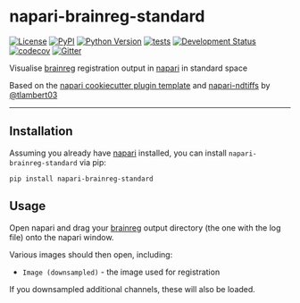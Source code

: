 # napari-brainreg-standard

[![License](https://img.shields.io/pypi/l/napari-brainreg-standard.svg?color=green)](https://github.com/brainglobe/napari-brainreg-standard/raw/master/LICENSE)
[![PyPI](https://img.shields.io/pypi/v/napari-brainreg-standard.svg?color=green)](https://pypi.org/project/napari-brainreg-standard)
[![Python Version](https://img.shields.io/pypi/pyversions/napari-brainreg-standard.svg?color=green)](https://python.org)
[![tests](https://github.com/brainglobe/napari-brainreg-standard/workflows/tests/badge.svg)](https://github.com/brainglobe/napari-brainreg-standard/actions)
[![Development Status](https://img.shields.io/pypi/status/napari-brainreg-standard.svg)](https://github.com/brainglobe/napari-brainreg-standard)
[![codecov](https://codecov.io/gh/brainglobe/napari-brainreg-standard/branch/master/graph/badge.svg)](https://codecov.io/gh/brainglobe/napari-brainreg-standard)
[![Gitter](https://badges.gitter.im/cellfinder/brainreg.svg)](https://gitter.im/cellfinder/brainreg?utm_source=badge&utm_medium=badge&utm_campaign=pr-badge)

Visualise [brainreg](https://github.com/brainglobe/brainreg) registration output in [napari](https://github.com/napari/napari) in standard space

Based on the [napari cookiecutter plugin template](https://github.com/napari/cookiecutter-napari-plugin) and [napari-ndtiffs](https://github.com/tlambert03/napari-ndtiffs) by [@tlambert03](https://github.com/tlambert03)

----------------------------------

## Installation
Assuming you already have [napari](https://github.com/napari/napari) installed, you can install `napari-brainreg-standard` via pip:

    pip install napari-brainreg-standard

## Usage
Open napari and drag your [brainreg](https://github.com/brainglobe/brainreg) output directory (the one with the log file) onto the napari window.
    
Various images should then open, including:
* `Image (downsampled)` - the image used for registration

If you downsampled additional channels, these will also be loaded.

